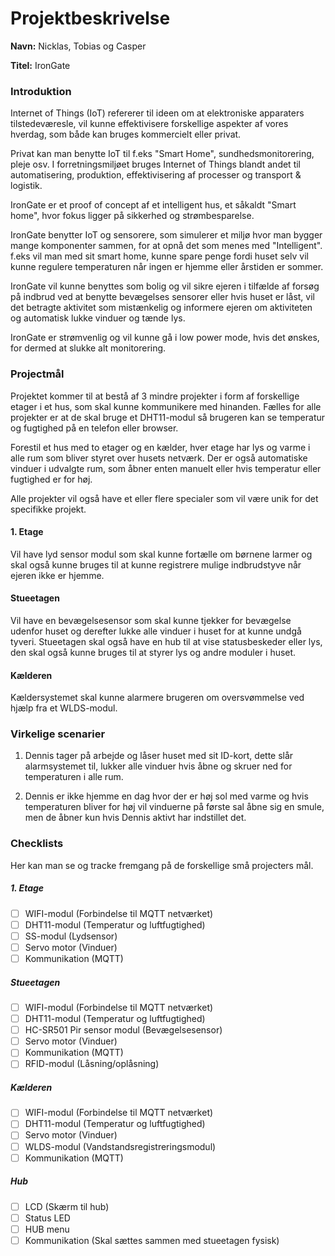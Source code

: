 # Projektbeskrivelse

**Navn:** Nicklas, Tobias og Casper

**Titel:** IronGate

### Introduktion

Internet of Things (IoT) refererer til ideen om at elektroniske apparaters tilstedeværesle, vil kunne effektivisere forskellige aspekter af vores hverdag, som både kan bruges kommercielt eller privat. 

Privat kan man benytte IoT til f.eks "Smart Home", sundhedsmonitorering, pleje osv. I forretningsmiljøet bruges Internet of Things blandt andet til automatisering, produktion, effektivisering af processer og transport & logistik.

IronGate er et proof of concept af et intelligent hus, et såkaldt "Smart home", hvor fokus ligger på sikkerhed og strømbesparelse.

IronGate benytter IoT og sensorere, som simulerer et miljø hvor man bygger mange komponenter sammen, for at opnå det som menes med "Intelligent". f.eks vil man med sit smart home, kunne spare penge fordi huset selv vil kunne regulere temperaturen når ingen er hjemme eller årstiden er sommer.

IronGate vil kunne benyttes som bolig og vil sikre ejeren i tilfælde af forsøg på indbrud ved at benytte bevægelses sensorer eller hvis huset er låst, vil det betragte aktivitet som mistænkelig og informere ejeren om aktiviteten og automatisk lukke vinduer og tænde lys.

IronGate er strømvenlig og vil kunne gå i low power mode, hvis det ønskes, for dermed at slukke alt monitorering.

### Projectmål

Projektet kommer til at bestå af 3 mindre projekter i form af forskellige etager i et hus, som skal kunne kommunikere med hinanden. 
Fælles for alle projekter er at de skal bruge et DHT11-modul så brugeren kan se temperatur og fugtighed på en telefon eller browser.

Forestil et hus med to etager og en kælder, hver etage har lys og varme i alle rum som bliver styret over husets netværk. Der er også automatiske vinduer i udvalgte rum, som åbner enten manuelt eller hvis temperatur eller fugtighed er for høj.

Alle projekter vil også have et eller flere specialer som vil være unik for det specifikke projekt.

#### 1. Etage

Vil have lyd sensor modul som skal kunne fortælle om børnene larmer og skal også kunne bruges til at kunne registrere mulige indbrudstyve når ejeren ikke er hjemme.

#### Stueetagen  

Vil have en bevægelsesensor som skal kunne tjekker for bevægelse udenfor huset og derefter lukke alle vinduer i huset for at kunne undgå tyveri. 
Stueetagen skal også have en hub til at vise statusbeskeder eller lys, den skal også kunne bruges til at styrer lys og andre moduler i huset.

#### Kælderen

Kældersystemet skal kunne alarmere brugeren om oversvømmelse ved hjælp fra et WLDS-modul. 


### Virkelige scenarier


1.	Dennis tager på arbejde og låser huset med sit ID-kort, dette slår alarmsystemet til, lukker alle vinduer hvis åbne og skruer ned for temperaturen i alle rum.

2.	Dennis er ikke hjemme en dag hvor der er høj sol med varme og hvis temperaturen bliver for høj vil vinduerne på første sal åbne sig en smule, men de åbner kun hvis Dennis aktivt har indstillet det.


### Checklists

Her kan man se og tracke fremgang på de forskellige små projecters mål.

##### 1. Etage
- [ ] WIFI-modul (Forbindelse til MQTT netværket)
- [ ] DHT11-modul (Temperatur og luftfugtighed)
- [ ] SS-modul (Lydsensor)
- [ ] Servo motor (Vinduer)
- [ ] Kommunikation (MQTT)

##### Stueetagen
- [ ] WIFI-modul (Forbindelse til MQTT netværket)
- [ ] DHT11-modul (Temperatur og luftfugtighed)
- [ ] HC-SR501 Pir sensor modul (Bevægelsesensor)
- [ ] Servo motor (Vinduer)
- [ ] Kommunikation (MQTT)
- [ ] RFID-modul (Låsning/oplåsning)

##### Kælderen
- [ ] WIFI-modul (Forbindelse til MQTT netværket)
- [ ] DHT11-modul (Temperatur og luftfugtighed)
- [ ] Servo motor (Vinduer)
- [ ] WLDS-modul (Vandstandsregistreringsmodul)
- [ ] Kommunikation (MQTT)

##### Hub
- [ ] LCD (Skærm til hub)
- [ ] Status LED
- [ ] HUB menu
- [ ] Kommunikation (Skal sættes sammen med stueetagen fysisk)
